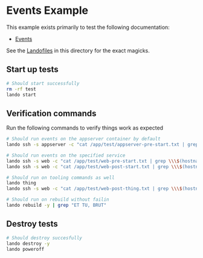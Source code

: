 Events Example
==============

This example exists primarily to test the following documentation:

* [Events](http://docs.devwithlando.io/config/events.html)

See the [Landofiles](http://docs.devwithlando.io/config/lando.html) in this directory for the exact magicks.

Start up tests
--------------

```bash
# Should start successfully
rm -rf test
lando start
```

Verification commands
---------------------

Run the following commands to verify things work as expected

```bash
# Should run events on the appserver container by default
lando ssh -s appserver -c "cat /app/test/appserver-pre-start.txt | grep \\\$(hostname -s)"

# Should run events on the specified service
lando ssh -s web -c "cat /app/test/web-pre-start.txt | grep \\\$(hostname -s)"
lando ssh -s web -c "cat /app/test/web-post-start.txt | grep \\\$(hostname -s)"

# Should run on tooling commands as well
lando thing
lando ssh -s web -c "cat /app/test/web-post-thing.txt | grep \\\$(hostname -s)"

# Should run on rebuild without failin
lando rebuild -y | grep "ET TU, BRUT"
```

Destroy tests
-------------

```bash
# Should destroy succesfully
lando destroy -y
lando poweroff
```
